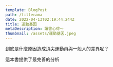 ```yaml
---
template: BlogPost
path: /fillerama
date: 2022-04-13T02:19:44.244Z
title: 運動基因
metaDescription: 讀書心得～
thumbnail: /assets/運動基因.jpeg
---
```

到底是什麼原因造成頂尖運動員與一般人的差異呢？

這本書提供了最完善的分析
